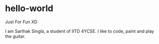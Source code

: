 # hello-world
Just For Fun XD

I am Sarthak Singla, a student of IITD 4YCSE. I like to code, paint and play the guitar.
